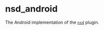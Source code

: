 # nsd_android

The Android implementation of the [`nsd`][1] plugin.

[1]: https://pub.dev/packages/nsd
